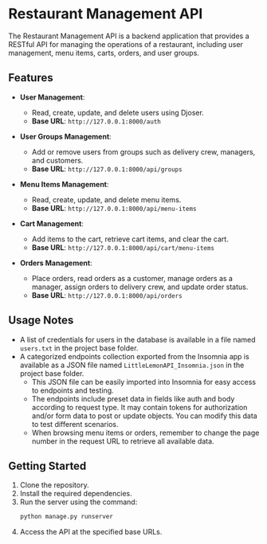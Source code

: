 # Restaurant Management API

The Restaurant Management API is a backend application that provides a RESTful API for managing the operations of a restaurant, including user management, menu items, carts, orders, and user groups.

## Features

- **User Management**: 
  - Read, create, update, and delete users using Djoser.
  - **Base URL**: `http://127.0.0.1:8000/auth`

- **User Groups Management**: 
  - Add or remove users from groups such as delivery crew, managers, and customers.
  - **Base URL**: `http://127.0.0.1:8000/api/groups`

- **Menu Items Management**: 
  - Read, create, update, and delete menu items.
  - **Base URL**: `http://127.0.0.1:8000/api/menu-items`

- **Cart Management**: 
  - Add items to the cart, retrieve cart items, and clear the cart.
  - **Base URL**: `http://127.0.0.1:8000/api/cart/menu-items`

- **Orders Management**: 
  - Place orders, read orders as a customer, manage orders as a manager, assign orders to delivery crew, and update order status.
  - **Base URL**: `http://127.0.0.1:8000/api/orders`


## Usage Notes

- A list of credentials for users in the database is available in a file named `users.txt` in the project base folder.
- A categorized endpoints collection exported from the Insomnia app is available as a JSON file named `LittleLemonAPI_Insomnia.json` in the project base folder. 
  - This JSON file can be easily imported into Insomnia for easy access to endpoints and testing.
  - The endpoints include preset data in fields like auth and body according to request type. It may contain tokens for authorization and/or form data to post or update objects. You can modify this data to test different scenarios.
  - When browsing menu items or orders, remember to change the page number in the request URL to retrieve all available data.

## Getting Started

1. Clone the repository.
2. Install the required dependencies.
3. Run the server using the command:
   ```bash
   python manage.py runserver
4. Access the API at the specified base URLs.